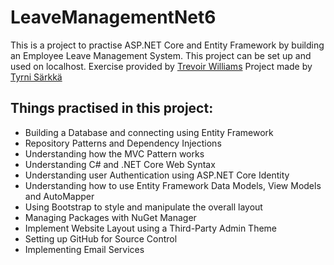 # LeaveManagementNet6

This is a project to practise ASP.NET Core and Entity Framework by building an Employee Leave Management System. This project can be set up and used on localhost.
Exercise provided by [Trevoir Williams](https://www.udemy.com/user/trevoirwilliams/)
Project made by [Tyrni Särkkä](https://tyrnisarkka.netlify.app/)


## Things practised in this project:
- Building a Database and connecting using Entity Framework
- Repository Patterns and Dependency Injections
- Understanding how the MVC Pattern works
- Understanding C# and .NET Core Web Syntax
- Understanding user Authentication using ASP.NET Core Identity
- Understanding how to use Entity Framework Data Models, View Models and AutoMapper
- Using Bootstrap to style and manipulate the overall layout
- Managing Packages with NuGet Manager
- Implement Website Layout using a Third-Party Admin Theme
- Setting up GitHub for Source Control
- Implementing Email Services
